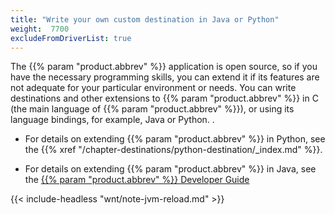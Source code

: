 ```yaml
---
title: "Write your own custom destination in Java or Python"
weight:  7700
excludeFromDriverList: true
---
```

<!-- DISCLAIMER: This file is based on the syslog-ng Open Source Edition documentation https://github.com/balabit/syslog-ng-ose-guides/commit/2f4a52ee61d1ea9ad27cb4f3168b95408fddfdf2 and is used under the terms of The syslog-ng Open Source Edition Documentation License. The file has been modified by Axoflow. -->

The {{% param "product.abbrev" %}} application is open source, so if you have the necessary programming skills, you can extend it if its features are not adequate for your particular environment or needs. You can write destinations and other extensions to {{% param "product.abbrev" %}} in C (the main language of {{% param "product.abbrev" %}}), or using its language bindings, for example, Java or Python. .

  - For details on extending {{% param "product.abbrev" %}} in Python, see the {{% xref "/chapter-destinations/python-destination/_index.md" %}}.

  - For details on extending {{% param "product.abbrev" %}} in Java, see the [{{% param "product.abbrev" %}} Developer Guide](https://www.gitbook.com/book/syslog-ng/getting-started/details)

{{< include-headless "wnt/note-jvm-reload.md" >}}
